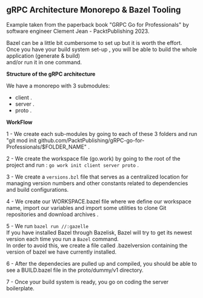 ##  **gRPC Architecture Monorepo & Bazel Tooling**  

Example taken from the paperback book "GRPC Go for Professionals" by software engineer Clement Jean - PacktPublishing 2023.<br>

Bazel can be a little bit cumbersome to set up but it is worth the effort.<br>
Once  you have your build system set-up , you will be able to build the whole application (generate & build)<br>
and/or run it in one command.<br>


**Structure of the gRPC architecture**<br>

We have a monorepo with 3 submodules: 
  - client .
  - server .
  - proto .<br>

  

**WorkFlow**<br>


1 - We create each sub-modules by going to each of these  3 folders and run "git mod init github.com/PacktPublishing/gRPC-go-for-Professionals/$FOLDER_NAME" . <br>


2 - We create the workspace file (go.work) by going to the root of the project and run : `go work init client server proto` .<br>


3 - We create a `versions.bzl` file that serves as a centralized location for managing version numbers and other constants related to dependencies and build configurations. <br>


4 - We create our WORKSPACE.bazel file where we define our workspace name, import our variables and import some utilities to clone Git repositories and download archives . <br> 


5 - We run `bazel run //:gazelle`<br>
If you have installed Bazel through Bazelisk, Bazel will try to get its newest version each time you run a `Bazel` command.<br>
In order to avoid this, we create a file called .bazelversion containing the version of bazel we have currently installed.<br>



6 - After the dependecies are pulled up and compiled, you should be able to see a BUILD.bazel file in the proto/dummy/v1  directory.<br>


7 - Once your build system is ready, you go on coding the server boilerplate.













